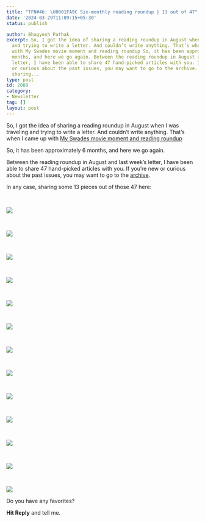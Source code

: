 ```yaml
---
title: "TFN#46: \U0001FA9C Six-monthly reading roundup | 13 out of 47"
date: '2024-03-29T11:09:15+05:30'
status: publish

author: Bhagyesh Pathak
excerpt: So, I got the idea of sharing a reading roundup in August when I was traveling
  and trying to write a letter. And couldn’t write anything. That’s when I came up
  with My Swades movie moment and reading roundup So, it has been approximately 6
  months, and here we go again. Between the reading roundup in August and last week’s
  letter, I have been able to share 47 hand-picked articles with you. If you’re new
  or curious about the past issues, you may want to go to the archive. In any case,
  sharing...
type: post
id: 2089
category:
- Newsletter
tag: []
layout: post
---
```


So, I got the idea of sharing a reading roundup in August when I was traveling and trying to write a letter. And couldn’t write anything. That’s when I came up with [My Swades movie moment and reading roundup](https://bhagyeshpathak.com/blog/tfn14-%f0%9f%93%9a-my-swades-movie-moment-and-reading-roundup/)​

So, it has been approximately 6 months, and here we go again.

Between the reading roundup in August and last week’s letter, I have been able to share 47 hand-picked articles with you. If you’re new or curious about the past issues, you may want to go to the [archive](https://bhagyeshpathak.com/).

In any case, sharing some 13 pieces out of those 47 here:

​

[![](https://embed.filekitcdn.com/e/tkwVjiL2WnM6sb9P2ZThes/rpT7S28XLcmA11waGopeYw)](https://hbr.org/2021/03/persuading-the-unpersuadable)

​

[![](https://embed.filekitcdn.com/e/tkwVjiL2WnM6sb9P2ZThes/tAioZNZ54QurxUNEhiLKWc)](https://hbr.org/1989/09/managing-without-managers)

​

[![](https://embed.filekitcdn.com/e/tkwVjiL2WnM6sb9P2ZThes/e8YNRnBAZScxc2i9jTH26X)](https://freshspectrum.com/dissemination/)

​

[![](https://embed.filekitcdn.com/e/tkwVjiL2WnM6sb9P2ZThes/vBcUTyYNrtexyHPozGgLER)](https://www.benlcollins.com/spreadsheets/google-forms-ai-apps-script/)

​

[![](https://embed.filekitcdn.com/e/tkwVjiL2WnM6sb9P2ZThes/axncNenDsWzbpoRZE3gUiV)](https://studio.ribbonfarm.com/p/against-waldenponding)

​

[![](https://embed.filekitcdn.com/e/tkwVjiL2WnM6sb9P2ZThes/fjAQxVZ9aRLZXb7BSCjtkc)](https://twitter.com/aphysicist/status/1747868626948907325?s=20)

​

[![](https://embed.filekitcdn.com/e/tkwVjiL2WnM6sb9P2ZThes/gvWBBkQVkuBM8WPNr2idjt)](https://www.palladiummag.com/2023/06/01/complex-systems-wont-survive-the-competence-crisis/)

​

[![](https://embed.filekitcdn.com/e/tkwVjiL2WnM6sb9P2ZThes/jxxo8Ef8i4yWZ5E8cfXig3)](https://twitter.com/balajis/status/1760271594679845272)

​

[![](https://embed.filekitcdn.com/e/tkwVjiL2WnM6sb9P2ZThes/4qTpcjUYqU85qZLqag8QgQ)](https://twitter.com/Devon_Eriksen_/status/1767955347195470076)

​

![](https://embed.filekitcdn.com/e/tkwVjiL2WnM6sb9P2ZThes/kuWUNVYB3m9YaaD6ciDHzw)

​

[![](https://embed.filekitcdn.com/e/tkwVjiL2WnM6sb9P2ZThes/etMJYa1rt6Birmq9GAmzia)](https://www.today.com/health/mom-chatgpt-diagnosis-pain-rcna101843?utm_source=substack&utm_medium=email)

​

[![](https://embed.filekitcdn.com/e/tkwVjiL2WnM6sb9P2ZThes/eLx15s1Ncxo7WEiSHKcRaF)](https://basecamp.com/articles/reconsider)

​

[![](https://embed.filekitcdn.com/e/tkwVjiL2WnM6sb9P2ZThes/hRtWSB5p2LfjDUdQ9aPin6)](https://seths.blog/2022/09/feature-creep/)

Do you have any favorites?

**Hit Reply** and tell me.